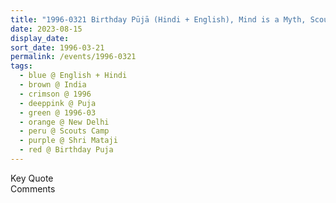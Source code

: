 ```yaml
---
title: "1996-0321 Birthday Pūjā (Hindi + English), Mind is a Myth, Scouts Camp, New Delhi, India"
date: 2023-08-15
display_date: 
sort_date: 1996-03-21
permalink: /events/1996-0321
tags:
  - blue @ English + Hindi
  - brown @ India
  - crimson @ 1996
  - deeppink @ Puja
  - green @ 1996-03
  - orange @ New Delhi
  - peru @ Scouts Camp
  - purple @ Shri Mataji
  - red @ Birthday Puja
---
```


<wave-list>
  <list-title color="green" width="75">Key Quote</list-title>
  <list-item color="BlanchedAlmond"  width="200"></list-item>
  <list-item color="Lavender"></list-item>
  <list-item color="BlanchedAlmond"></list-item>
</wave-list>

<br>

<wave-list>
  <list-title color="green" width="75">Comments</list-title>
  <list-item color="BlanchedAlmond"  width="200"></list-item>
  <list-item color="Lavender"></list-item>
  <list-item color="BlanchedAlmond"></list-item>
</wave-list>